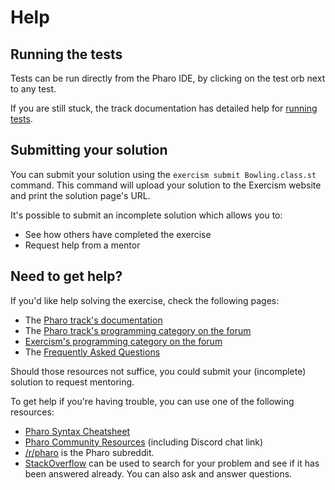 # Help

## Running the tests

Tests can be run directly from the Pharo IDE, by clicking on the test orb next to any test.

If you are still stuck, the track documentation has detailed help for [running tests](https://exercism.io/tracks/pharo/tests).

## Submitting your solution

You can submit your solution using the `exercism submit Bowling.class.st` command.
This command will upload your solution to the Exercism website and print the solution page's URL.

It's possible to submit an incomplete solution which allows you to:

- See how others have completed the exercise
- Request help from a mentor

## Need to get help?

If you'd like help solving the exercise, check the following pages:

- The [Pharo track's documentation](https://exercism.org/docs/tracks/pharo-smalltalk)
- The [Pharo track's programming category on the forum](https://forum.exercism.org/c/programming/pharo-smalltalk)
- [Exercism's programming category on the forum](https://forum.exercism.org/c/programming/5)
- The [Frequently Asked Questions](https://exercism.org/docs/using/faqs)

Should those resources not suffice, you could submit your (incomplete) solution to request mentoring.

To get help if you're having trouble, you can use one of the following resources:

- [Pharo Syntax Cheatsheet](http://files.pharo.org/media/pharoCheatSheet.pdf)
- [Pharo Community Resources](http://pharo.org/community) (including Discord chat link)
- [/r/pharo](https://www.reddit.com/r/pharo) is the Pharo subreddit.
- [StackOverflow](http://stackoverflow.com/questions/tagged/pharo) can be used to search for your problem and see if it has been answered already. You can also ask and answer questions.